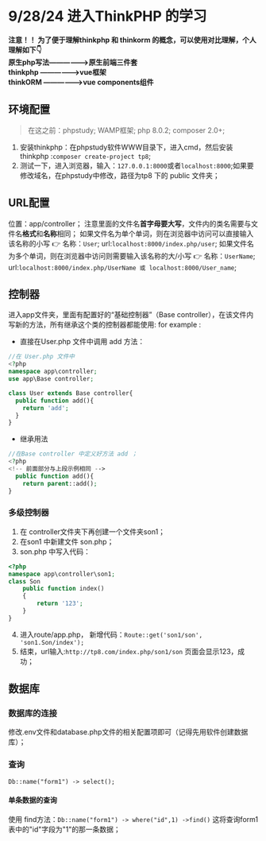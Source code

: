 # 9/28/24 进入ThinkPHP 的学习
  **注意！！ 为了便于理解thinkphp 和 thinkorm 的概念，可以使用对比理解，个人理解如下👇**<br>
**原生php写法——————>原生前端三件套**<br>
**thinkphp   ——————>vue框架**<br>
**thinkORM   ——————>vue components组件**

## 环境配置
> 在这之前：phpstudy; WAMP框架; php 8.0.2; composer 2.0+;
1. 安装thinkphp：在phpstudy软件WWW目录下，进入cmd，然后安装thinkphp :`composer create-project tp8`;
2. 测试一下，进入浏览器，输入：`127.0.0.1:8000`或者`localhost:8000`;如果要修改域名，在phpstudy中修改，路径为tp8 下的 public 文件夹；

## URL配置
位置：app/controller；
注意里面的文件名**首字母要大写**，文件内的类名需要与文件名**格式**和**名称**相同；
如果文件名为单个单词，则在浏览器中访问可以直接输入该名称的小写 👉 名称：`User`; url:`localhost:8000/index.php/user`;
如果文件名为多个单词，则在浏览器中访问则需要输入该名称的大/小写 👉 名称：`UserName`; url:`localhost:8000/index.php/UserName 或 localhost:8000/User_name`;

## 控制器
进入app文件夹，里面有配置好的“基础控制器”（Base controller），在该文件内写新的方法，所有继承这个类的控制器都能使用:
for example :
+ 直接在User.php 文件中调用 add 方法：
```php
//在 User.php 文件中
<?php
namespace app\controller;
use app\Base controller;

class User extends Base controller{
  public function add(){
    return 'add';
  }
}
```

+ 继承用法
```php
//在Base controller 中定义好方法 add ；
<?php
<!-- 前面部分与上段示例相同 -->
  public function add(){
    return parent::add();
}
```

### 多级控制器
1. 在 controller文件夹下再创建一个文件夹son1；
2. 在son1 中新建文件 son.php；
3. son.php 中写入代码：
```php
<?php
namespace app\controller\son1;
class Son 
    public function index()
    {
        return '123';
    }
}
```
4. 进入route/app.php， 新增代码：`Route::get('son1/son', 'son1.Son/index'); `
5. 结束，url输入:`http://tp8.com/index.php/son1/son` 页面会显示123，成功；

## 数据库
### 数据库的连接
修改.env文件和database.php文件的相关配置项即可（记得先用软件创建数据库）；
### 查询
`Db::name("form1") -> select();`
#### 单条数据的查询
使用 find方法：`Db::name("form1") -> where("id",1) ->find()` 这将查询form1表中的"id"字段为"1"的那一条数据；
